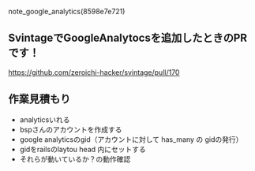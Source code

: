 note_google_analytics(8598e7e721)

## SvintageでGoogleAnalytocsを追加したときのPRです！
https://github.com/zeroichi-hacker/svintage/pull/170

## 作業見積もり
- analyticsいれる
- bspさんのアカウントを作成する
- google analyticsのgid（アカウントに対して has_many の gidの発行）
- gidをrailsのlaytou head 内にセットする
- それらが動いているか？の動作確認